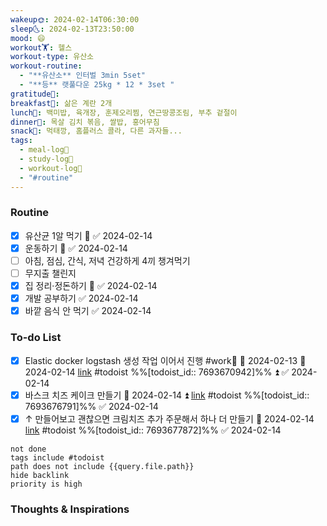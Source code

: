 ```yaml
---
wakeup🌞: 2024-02-14T06:30:00
sleep🌜: 2024-02-13T23:50:00
mood: 😄
workout🏋️: 헬스
workout-type: 유산소
workout-routine:
  - "**유산소** 인터벌 3min 5set"
  - "**등** 랫풀다운 25kg * 12 * 3set "
gratitude🙏: 
breakfast🍳: 삶은 계란 2개
lunch🍚: 백미밥, 육개장, 훈제오리찜, 연근땅콩조림, 부추 겉절이
dinner🥗: 목살 김치 볶음, 쌀밥, 홍어무침
snack🍬: 먹태깡, 홈플러스 콜라, 다른 과자들...
tags:
  - meal-log📝
  - study-log📓
  - workout-log💪
  - "#routine"
---
```

### Routine 
- [x] 유산균 1알 먹기 🔼 ✅ 2024-02-14
- [x] 운동하기 🔼 ✅ 2024-02-14
- [ ] 아침, 점심, 간식, 저녁 건강하게 4끼 챙겨먹기
- [ ] 무지출 챌린지 
- [x] 집 정리·정돈하기 🔼 ✅ 2024-02-14
- [x] 개발 공부하기 ✅ 2024-02-14
- [x] 바깥 음식 안 먹기 ✅ 2024-02-14

### To-do List 
- [x] Elastic docker logstash 생성 작업 이어서 진행 #work💼  🛫 2024-02-13 📅 2024-02-14 [link](https://todoist.com/showTask?id=7693670942) #todoist  %%[todoist_id:: 7693670942]%% ⏫ ✅ 2024-02-14
- [x] 바스크 치즈 케이크 만들기 📅 2024-02-14 ⏫ [link](https://todoist.com/showTask?id=7693676791) #todoist  %%[todoist_id:: 7693676791]%% ✅ 2024-02-14
- [x] ↑ 만들어보고 괜찮으면 크림치즈 추가 주문해서 하나 더 만들기 📅 2024-02-14 [link](https://todoist.com/showTask?id=7693677872) #todoist  %%[todoist_id:: 7693677872]%% ✅ 2024-02-14 
```tasks
not done
tags include #todoist 
path does not include {{query.file.path}}
hide backlink
priority is high
```


### Thoughts & Inspirations
